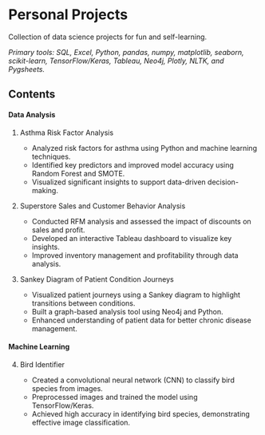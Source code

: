 # Personal Projects
Collection of data science projects for fun and self-learning. 

*Primary tools: SQL, Excel, Python, pandas, numpy, matplotlib, seaborn, scikit-learn, TensorFlow/Keras, Tableau, Neo4j, Plotly, NLTK, and Pygsheets.*

## Contents
#### Data Analysis
1. Asthma Risk Factor Analysis

   - Analyzed risk factors for asthma using Python and machine learning techniques.
   - Identified key predictors and improved model accuracy using Random Forest and SMOTE.
   - Visualized significant insights to support data-driven decision-making.

2. Superstore Sales and Customer Behavior Analysis

   - Conducted RFM analysis and assessed the impact of discounts on sales and profit.
   - Developed an interactive Tableau dashboard to visualize key insights.
   - Improved inventory management and profitability through data analysis.

3. Sankey Diagram of Patient Condition Journeys

   - Visualized patient journeys using a Sankey diagram to highlight transitions between conditions.
   - Built a graph-based analysis tool using Neo4j and Python.
   - Enhanced understanding of patient data for better chronic disease management.
#### Machine Learning
4. Bird Identifier

    - Created a convolutional neural network (CNN) to classify bird species from images.
    - Preprocessed images and trained the model using TensorFlow/Keras.
    - Achieved high accuracy in identifying bird species, demonstrating effective image classification.
